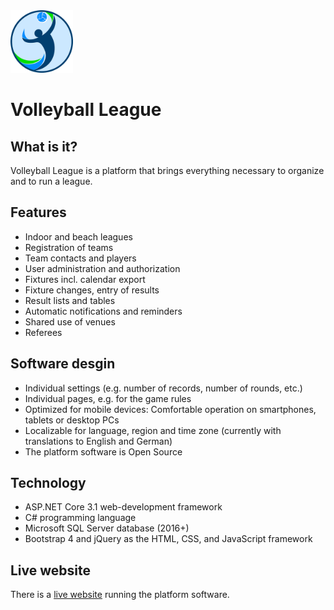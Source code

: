 <img src="https://raw.githubusercontent.com/axuno/Volleyball-League/master/logo-volleyball-league.png" width="100" alt="Logo">

# Volleyball League

## What is it?
Volleyball League is a platform that brings everything necessary to organize and to run a league.

## Features

 * Indoor and beach leagues
 * Registration of teams
 * Team contacts and players
 * User administration and authorization
 * Fixtures incl. calendar export
 * Fixture changes, entry of results
 * Result lists and tables
 * Automatic notifications and reminders
 * Shared use of venues
 * Referees

## Software desgin

 * Individual settings (e.g. number of records, number of rounds, etc.)
 * Individual pages, e.g. for the game rules
 * Optimized for mobile devices: Comfortable operation on smartphones, tablets or desktop PCs
 * Localizable for language, region and time zone (currently with translations to English and German)
 * The platform software is Open Source
 
 ## Technology
 
  * ASP.NET Core 3.1 web-development framework
  * C# programming language
  * Microsoft SQL Server database (2016+)
  * Bootstrap 4 and jQuery as the HTML, CSS, and JavaScript framework
  
  ## Live website
  
  There is a [live website](https://volleyball-liga.de/) running the platform software.
  
